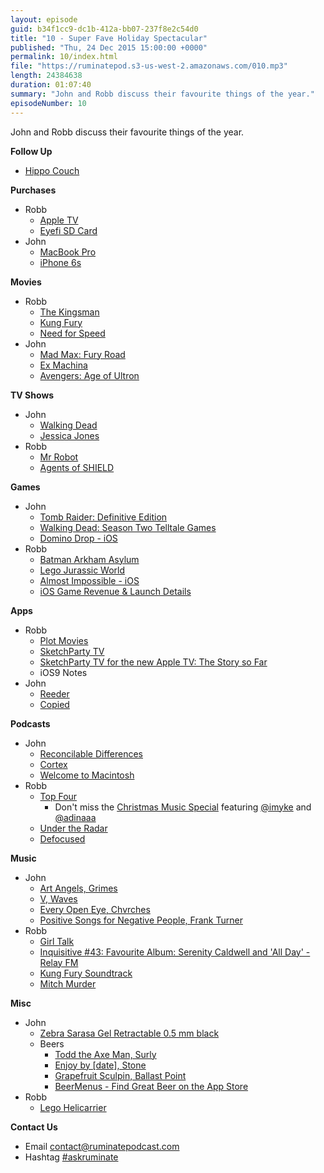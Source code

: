 ```yaml
---
layout: episode
guid: b34f1cc9-dc1b-412a-bb07-237f8e2c54d0
title: "10 - Super Fave Holiday Spectacular"
published: "Thu, 24 Dec 2015 15:00:00 +0000"
permalink: 10/index.html
file: "https://ruminatepod.s3-us-west-2.amazonaws.com/010.mp3"
length: 24384638
duration: 01:07:40
summary: "John and Robb discuss their favourite things of the year."
episodeNumber: 10
---
```


John and Robb discuss their favourite things of the year.

**Follow Up**

*   [Hippo Couch](https://twitter.com/rgriff/status/669375778094645250)

**Purchases**

*   Robb
    *   [Apple TV](http://www.apple.com/tv/)
    *   [Eyefi SD Card](http://www.eyefi.com/)
*   John
    *   [MacBook Pro](http://www.apple.com/macbook-pro/)
    *   [iPhone 6s](http://www.apple.com/iphone-6s/)

**Movies**

*   Robb
    *   [The Kingsman](https://geo.itunes.apple.com/us/movie/kingsman-the-secret-service/id957056432?at=1001l88w&ct=ep10)
    *   [Kung Fury](https://geo.itunes.apple.com/us/movie/kung-fury/id997778113?at=1001l88w&ct=ep10)
    *   [Need for Speed](https://geo.itunes.apple.com/us/movie/need-for-speed/id835333138?at=1001l88w&ct=ep10)
*   John
    *   [Mad Max: Fury Road](https://geo.itunes.apple.com/us/movie/mad-max-fury-road/id990549112?at=1001l88w&ct=ep10)
    *   [Ex Machina](https://geo.itunes.apple.com/us/movie/ex-machina/id983488795?at=1001l88w&ct=ep10)
    *   [Avengers: Age of Ultron](https://geo.itunes.apple.com/us/movie/avengers-age-of-ultron/id983441161?at=1001l88w&ct=ep10)

**TV Shows**

*   John
    *   [Walking Dead](https://geo.itunes.apple.com/us/tv-season/the-walking-dead-season-6/id1032845253?at=1001l88w&ct=ep10)
    *   [Jessica Jones](http://www.imdb.com/title/tt2357547/)
*   Robb
    *   [Mr Robot](https://geo.itunes.apple.com/us/tv-season/mr.-robot-season-1/id993272008?at=1001l88w&ct=ep10)
    *   [Agents of SHIELD](https://geo.itunes.apple.com/us/tv-season/marvels-agents-s.h.i.e.l.d./id1030602281?at=1001l88w&ct=ep10)

**Games**

*   John
    *   [Tomb Raider: Definitive Edition](http://www.amazon.com/Tomb-Raider-Definitive-Edition-PlayStation-4/dp/B00GZ1GUSY)
    *   [Walking Dead: Season Two Telltale Games](https://www.telltalegames.com/walkingdead/)
    *   [Domino Drop - iOS](https://itunes.apple.com/us/app/domino-drop/id955290679?mt=8&at=1001l88w&ct=ep10)
*   Robb
    *   [Batman Arkham Asylum](http://www.amazon.co.uk/Batman-Arkham-Asylum-Game-Classic/dp/B008VRC552/ref=sr_1_2?ie=UTF8&qid=1449745323&sr=8-2&keywords=batman+arkham+asylum)
    *   [Lego Jurassic World](http://www.amazon.co.uk/LEGO-Jurassic-World-Xbox-360/dp/B00UA9X9ZE/ref=sr_1_1?ie=UTF8&qid=1449745338&sr=8-1&keywords=lego+jurassic+world)
    *   [Almost Impossible - iOS](https://itunes.apple.com/us/app/almost-impossible!/id1045976470?mt=8&at=1001l88w&ct=ep10)
    *   [iOS Game Revenue & Launch Details](https://dancounsell.com/articles/ios-game-revenue-and-launch-details)

**Apps**

*   Robb
    *   [Plot Movies](https://itunes.apple.com/gb/app/plot-discover-track-movies/id922985808?mt=8&at=1001l88w&ct=ep10)
    *   [SketchParty TV](https://itunes.apple.com/us/app/sketchparty-tv/id500175028?mt=8&at=1001l88w&ct=ep10)
    *   [SketchParty TV for the new Apple TV: The Story so Far](https://medium.com/@mattbraun/sketchparty-tv-for-the-new-apple-tv-the-story-so-far-ca4be9076a6a)
    *   iOS9 Notes
*   John
    *   [Reeder](https://itunes.apple.com/us/app/reeder-3/id697846300?mt=8&at=1001l88w&ct=ep10)
    *   [Copied](https://itunes.apple.com/us/app/copied/id1015767349?mt=8&at=1001l88w&ct=ep10)

**Podcasts**

*   John
    *   [Reconcilable Differences](https://relay.fm/rd)
    *   [Cortex](https://relay.fm/cortex)
    *   [Welcome to Macintosh](http://www.macintosh.fm/)
*   Robb
    *   [Top Four](https://relay.fm/topfour)
        *   Don't miss the [Christmas Music Special](https://www.relay.fm/topfour/9) featuring [@imyke](http://twitter.com/imyke) and [@adinaaa](http://twitter.com/adinaaa)
    *   [Under the Radar](https://relay.fm/utr)
    *   [Defocused](https://www.theincomparable.com/defocused/)

**Music**

*   John
    *   [Art Angels, Grimes](https://geo.itunes.apple.com/us/album/art-angels/id1051022913?at=1001l88w&ct=ep10)
    *   [V, Waves](https://itun.es/us/nrjz8)
    *   [Every Open Eye, Chvrches](https://geo.itunes.apple.com/us/album/every-open-eye-special-edition/id1018529884?at=1001l88w&ct=ep10)
    *   [Positive Songs for Negative People, Frank Turner](https://geo.itunes.apple.com/us/album/positive-songs-for-negative/id1005350660?at=1001l88w&ct=ep10)
*   Robb
    *   [Girl Talk](http://illegal-art.net/girltalk/)
    *   [Inquisitive #43: Favourite Album: Serenity Caldwell and 'All Day' - Relay FM](https://www.relay.fm/inquisitive/43)
    *   [Kung Fury Soundtrack](https://geo.itunes.apple.com/gb/album/kung-fury-original-motion/id996051063?at=1001l88w&ct=ep10)
    *   [Mitch Murder](https://geo.itunes.apple.com/gb/artist/mitch-murder/id341216581?at=1001l88w&ct=ep10)

**Misc**

*   John
    *   [Zebra Sarasa Gel Retractable 0.5 mm black](http://www.jetpens.com/Zebra-Sarasa-Push-Clip-Gel-Pen-0.5-mm-Black/pd/6387)
    *   Beers
        *   [Todd the Axe Man, Surly](http://surlybrewing.com/beer/todd-the-axe-man/)
        *   [Enjoy by \[date\], Stone](http://enjoyby.stonebrewing.com/)
        *   [Grapefruit Sculpin, Ballast Point](http://www.ballastpoint.com/beers/year-round/#beer-302)
        *   [BeerMenus - Find Great Beer on the App Store](https://itunes.apple.com/us/app/beermenus-find-great-beer/id917882057?mt=8&at=1001l88w&ct=ep10)
*   Robb
    *   [Lego Helicarrier](http://shop.lego.com/en-GB/The-SHIELD-Helicarrier-76042)

**Contact Us**

*   Email [contact@ruminatepodcast.com](mailto:contact@ruminatepodcast.com)
*   Hashtag [#askruminate](https://twitter.com/search?q=askruminate)
